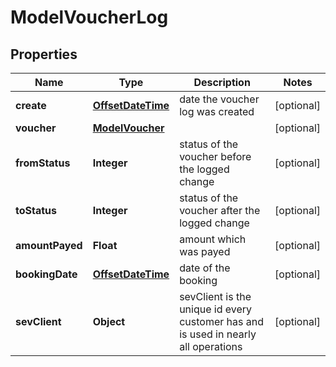 # ModelVoucherLog

## Properties
Name | Type | Description | Notes
------------ | ------------- | ------------- | -------------
**create** | [**OffsetDateTime**](OffsetDateTime.md) | date the voucher log was created |  [optional]
**voucher** | [**ModelVoucher**](ModelVoucher.md) |  |  [optional]
**fromStatus** | **Integer** | status of the voucher before the logged change |  [optional]
**toStatus** | **Integer** | status of the voucher after the logged change |  [optional]
**amountPayed** | **Float** | amount which was payed |  [optional]
**bookingDate** | [**OffsetDateTime**](OffsetDateTime.md) | date of the booking |  [optional]
**sevClient** | **Object** | sevClient is the unique id every customer has and is used in nearly all operations |  [optional]
